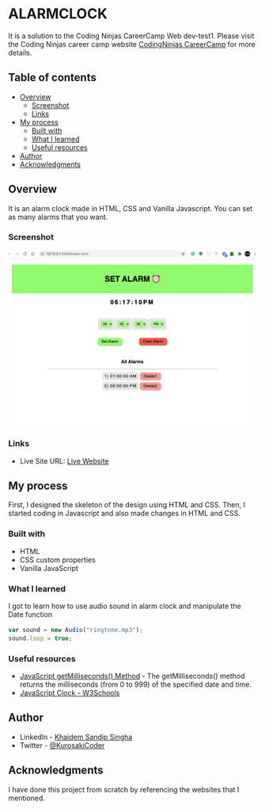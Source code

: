 # ALARMCLOCK

It is a solution to the Coding Ninjas CareerCamp Web dev-test1. Please visit the Coding Ninjas career camp website [CodingNinjas CareerCamp](https://careercamp.codingninjas.com/?utm_source=codingninjas&utm_medium=top_navigation&utm_campaign=landing_header) for more details.

## Table of contents

- [Overview](#overview)
  - [Screenshot](#screenshot)
  - [Links](#links)
- [My process](#my-process)
  - [Built with](#built-with)
  - [What I learned](#what-i-learned)
  - [Useful resources](#useful-resources)
- [Author](#author)
- [Acknowledgments](#acknowledgments)

## Overview

It is an alarm clock made in HTML, CSS and Vanilla Javascript. You can set as many alarms that you want.

### Screenshot

![](image.png)

### Links

- Live Site URL: [Live Website](https://kurosakicoder.github.io/AlarmClock/)

## My process

First, I designed the skeleton of the design using HTML and CSS. Then, I started coding in Javascript and also made changes in HTML and CSS.

### Built with

- HTML
- CSS custom properties
- Vanilla JavaScript

### What I learned

I got to learn how to use audio sound in alarm clock and manipulate the Date function

```js
var sound = new Audio("ringtone.mp3");
sound.loop = true;
```

### Useful resources

- [JavaScript getMilliseconds() Method](https://www.w3schools.com/jsref/jsref_getmilliseconds.asp) - The getMilliseconds() method returns the milliseconds (from 0 to 999) of the specified date and time.
- [JavaScript Clock - W3Schools](https://www.w3schools.com/js/tryit.asp?filename=tryjs_timing_clock)

## Author

- LinkedIn - [Khaidem Sandip Singha ](https://www.linkedin.com/in/khaidemsandip/)
- Twitter - [@KurosakiCoder](https://twitter.com/KurosakiCoder)

## Acknowledgments

I have done this project from scratch by referencing the websites that I mentioned.
